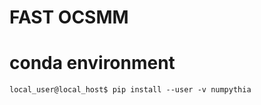 # FAST OCSMM

# conda environment
```console
local_user@local_host$ pip install --user -v numpythia
```
